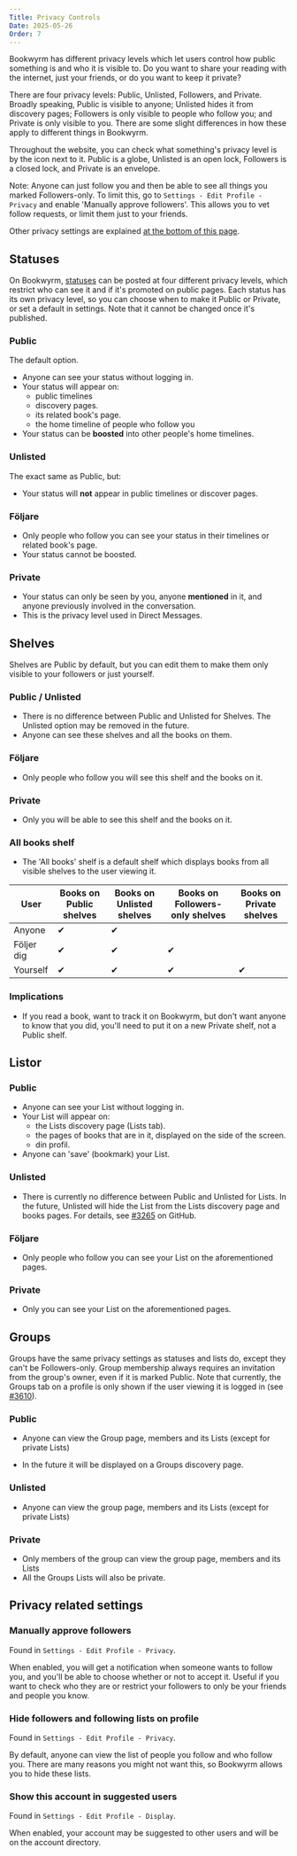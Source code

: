 ```yaml
---
Title: Privacy Controls
Date: 2025-05-26
Order: 7
---
```


Bookwyrm has different privacy levels which let users control how public something is and who it is visible to.
Do you want to share your reading with the internet, just your friends, or do you want to keep it private?

There are four privacy levels: Public, Unlisted, Followers, and Private.
Broadly speaking, Public is visible to anyone; Unlisted hides it from discovery pages; Followers is only visible to people who follow you; and Private is only visible to you.
There are some slight differences in how these apply to different things in Bookwyrm.

Throughout the website, you can check what something's privacy level is by the icon next to it.
Public is a globe, Unlisted is an open lock, Followers is a closed lock, and Private is an envelope.

Note: Anyone can just follow you and then be able to see all things you marked Followers-only.
To limit this, go to `Settings - Edit Profile - Privacy` and enable 'Manually approve followers'.
This allows you to vet follow requests, or limit them just to your friends.

Other privacy settings are explained [at the bottom of this page](#privacy-related-settings).

## Statuses

On Bookwyrm, [statuses](/posting-statuses) can be posted at four different privacy levels, which restrict who can see it and if it's promoted on public pages.
Each status has its own privacy level, so you can choose when to make it Public or Private, or set a default in settings.
Note that it cannot be changed once it's published.

### Public

The default option.

- Anyone can see your status without logging in.
- Your status will appear on:
    - public timelines
    - discovery pages.
    - its related book's page.
    - the home timeline of people who follow you
- Your status can be **boosted** into other people's home timelines.

### Unlisted

The exact same as Public, but:

- Your status will **not** appear in public timelines or discover pages.

### Följare

- Only people who follow you can see your status in their timelines or related book's page.
- Your status cannot be boosted.

### Private

- Your status can only be seen by you, anyone **mentioned** in it, and anyone previously involved in the conversation.
- This is the privacy level used in Direct Messages.

## Shelves

Shelves are Public by default, but you can edit them to make them only visible to your followers or just yourself.

### Public / Unlisted

- There is no difference between Public and Unlisted for Shelves. The Unlisted option may be removed in the future.
- Anyone can see these shelves and all the books on them.

### Följare

- Only people who follow you will see this shelf and the books on it.

### Private

- Only you will be able to see this shelf and the books on it.

### All books shelf

- The 'All books' shelf is a default shelf which displays books from all visible shelves to the user viewing it.

| User       | Books on Public shelves | Books on Unlisted shelves | Books on Followers-only shelves | Books on Private shelves |
| ---------- | ----------------------- | ------------------------- | ------------------------------- | ------------------------ |
| Anyone     | ✔                       | ✔                         |                                 |                          |
| Följer dig | ✔                       | ✔                         | ✔                               |                          |
| Yourself   | ✔                       | ✔                         | ✔                               | ✔                        |

### Implications

- If you read a book, want to track it on Bookwyrm, but don't want anyone to know that you did, you'll need to put it on a new Private shelf, not a Public shelf.

## Listor

### Public

- Anyone can see your List without logging in.
- Your List will appear on:
    - the Lists discovery page (Lists tab).
    - the pages of books that are in it, displayed on the side of the screen.
    - din profil.
- Anyone can 'save' (bookmark) your List.

### Unlisted

- There is currently no difference between Public and Unlisted for Lists.
    In the future, Unlisted will hide the List from the Lists discovery page and books pages.
    For details, see [#3265](https://github.com/bookwyrm-social/bookwyrm/issues/3265) on GitHub.

### Följare

- Only people who follow you can see your List on the aforementioned pages.

### Private

- Only you can see your List on the aforementioned pages.

## Groups

Groups have the same privacy settings as statuses and lists do, except they can't be Followers-only.
Group membership always requires an invitation from the group's owner, even if it is marked Public.
Note that currently, the Groups tab on a profile is only shown if the user viewing it is logged in (see [#3610](https://github.com/bookwyrm-social/bookwyrm/issues/3610)).

### Public

- Anyone can view the Group page, members and its Lists (except for private Lists)

- In the future it will be displayed on a Groups discovery page.

### Unlisted

- Anyone can view the group page, members and its Lists (except for private Lists)

### Private

- Only members of the group can view the group page, members and its Lists
- All the Groups Lists will also be private.

## Privacy related settings

### Manually approve followers

Found in `Settings - Edit Profile - Privacy`.

When enabled, you will get a notification when someone wants to follow you, and you'll be able to choose whether or not to accept it.
Useful if you want to check who they are or restrict your followers to only be your friends and people you know.

### Hide followers and following lists on profile

Found in `Settings - Edit Profile - Privacy`.

By default, anyone can view the list of people you follow and who follow you.
There are many reasons you might not want this, so Bookwyrm allows you to hide these lists.

### Show this account in suggested users

Found in `Settings - Edit Profile - Display`.

When enabled, your account may be suggested to other users and will be on the account directory.

